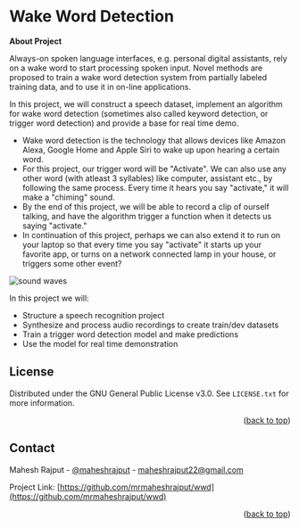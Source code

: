 # Wake Word Detection
**About Project**

Always-on spoken language interfaces, e.g. personal digital assistants, rely on a wake word to start processing spoken input. Novel methods are proposed to train a wake word detection system from partially labeled training data, and to use it in on-line applications.

In this project, we will construct a speech dataset, implement an algorithm for wake word detection (sometimes also called keyword detection, or trigger word detection) and provide a base for real time demo.

* Wake word detection is the technology that allows devices like Amazon Alexa, Google Home and Apple Siri to wake up upon hearing a certain word.
* For this project, our trigger word will be "Activate". We can also use any other word (with atleast 3 syllables) like computer, assistant etc., by following the same process. Every time it hears you say "activate," it will make a "chiming" sound.
* By the end of this project, we will be able to record a clip of ourself talking, and have the algorithm trigger a function when it detects us saying "activate."
* In continuation of this project, perhaps we can also extend it to run on your laptop so that every time you say "activate" it starts up your favorite app, or turns on a network connected lamp in your house, or triggers some other event?

![sound waves](images/soung.png?raw=true)

In this project we will:
- Structure a speech recognition project
- Synthesize and process audio recordings to create train/dev datasets
- Train a trigger word detection model and make predictions
- Use the model for real time demonstration


## License

Distributed under the GNU General Public License v3.0. See `LICENSE.txt` for more information.

<p align="right">(<a href="#top">back to top</a>)</p>


## Contact

Mahesh Rajput - [@maheshrajput](https://www.linkedin.com/in/maheshrajput/) - maheshrajput22@gmail.com

Project Link: [https://github.com/mrmaheshrajput/wwd](https://github.com/mrmaheshrajput/wwd)

<p align="right">(<a href="#top">back to top</a>)</p>
